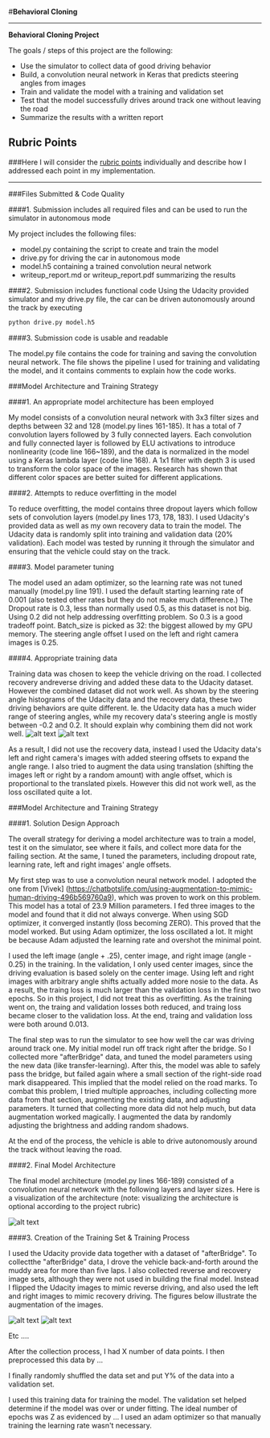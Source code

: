 #**Behavioral Cloning** 

---

**Behavioral Cloning Project**

The goals / steps of this project are the following:
* Use the simulator to collect data of good driving behavior
* Build, a convolution neural network in Keras that predicts steering angles from images
* Train and validate the model with a training and validation set
* Test that the model successfully drives around track one without leaving the road
* Summarize the results with a written report


[//]: # (Image References)

[image1]: ./examples/hist_U.png "Udacity data histogram"
[image2]: ./examples/hist_peng_recovery.png "Self collected recovery data histogram"
[image3]: ./examples/modelArch.png "Model Architecture"
[image4]: ./examples/UdacityImgShow.png "Udacity images show"
[image5]: ./examples/placeholder_small.png "Recovery Image"
[image6]: ./examples/placeholder_small.png "Normal Image"
[image7]: ./examples/placeholder_small.png "Flipped Image"

## Rubric Points
###Here I will consider the [rubric points](https://review.udacity.com/#!/rubrics/432/view) individually and describe how I addressed each point in my implementation.  

---
###Files Submitted & Code Quality

####1. Submission includes all required files and can be used to run the simulator in autonomous mode

My project includes the following files:
* model.py containing the script to create and train the model
* drive.py for driving the car in autonomous mode
* model.h5 containing a trained convolution neural network 
* writeup_report.md or writeup_report.pdf summarizing the results

####2. Submission includes functional code
Using the Udacity provided simulator and my drive.py file, the car can be driven autonomously around the track by executing 
```sh
python drive.py model.h5
```

####3. Submission code is usable and readable

The model.py file contains the code for training and saving the convolution neural network. The file shows the pipeline I used for training and validating the model, and it contains comments to explain how the code works.

###Model Architecture and Training Strategy

####1. An appropriate model architecture has been employed

My model consists of a convolution neural network with 3x3 filter sizes and depths between 32 and 128 (model.py lines 161-185). It has a total of 7 convolution layers followed by 3 fully connected layers. Each convolution and fully connected layer is followed by ELU activations to introduce nonlinearity (code line 166~189), and the data is normalized in the model using a Keras lambda layer (code line 168). A 1x1 filter with depth 3 is used to transform the color space of the images. Research has shown that different color spaces are better suited for different applications.

####2. Attempts to reduce overfitting in the model

To reduce overfitting, the model contains three dropout layers which follow sets of convolution layers (model.py lines 173, 178, 183). I used Udacity's provided data as well as my own recovery data to train the model. The Udacity data is randomly split into training and validation data (20% validation). Each model was tested by running it through the simulator and ensuring that the vehicle could stay on the track.

####3. Model parameter tuning

The model used an adam optimizer, so the learning rate was not tuned manually (model.py line 191). I used the default starting learning rate of 0.001 (also tested other rates but they do not make much difference.) The Dropout rate is 0.3, less than normally used 0.5, as this dataset is not big. Using 0.2 did not help addressing overfitting problem. So 0.3 is a good tradeoff point. Batch_size is picked as 32: the biggest allowed by my GPU memory. The steering angle offset I used on the left and right camera images is 0.25. 

####4. Appropriate training data

Training data was chosen to keep the vehicle driving on the road. I collected recovery andreverse driving and added these data to the Udacity dataset. However the combined dataset did not work well. As shown by the steering angle histograms of the Udacity data and the recovery data, these two driving behaviors are quite different. Ie. the Udacity data has a much wider range of steering angles, while my recovery data's steering angle is mostly between -0.2 and 0.2. It should explain why combining them did not work well. 
![alt text][image1]
![alt text][image2]

As a result, I did not use the recovery data, instead I used the Udacity data's left and right camera's images with added steering offsets to expand the angle range. I also tried to augment the data using translation (shifting the images left or right by a random amount) with angle offset, which is proportional to the translated pixels. However this did not work well, as the loss oscillated quite a lot. 

###Model Architecture and Training Strategy

####1. Solution Design Approach

The overall strategy for deriving a model architecture was to train a model, test it on the simulator, see where it fails, and collect more data for the failing section. At the same, I tuned the parameters, including dropout rate, learning rate, left and right images' angle offsets. 

My first step was to use a convolution neural network model. I adopted the one from [Vivek] (https://chatbotslife.com/using-augmentation-to-mimic-human-driving-496b569760a9), which was proven to work on this problem. This model has a total of 23.9 Million parameters. I fed three images to the model and found that it did not always converge. When using SGD optimizer, it converged instantly (loss becoming ZERO). This proved that the model worked. But using Adam optimizer, the loss oscillated a lot. It might be because Adam adjusted the learning rate and overshot the minimal point. 

I used the left image (angle + .25), center image, and right image (angle - 0.25) in the training. In the validation, I only used center images, since the driving evaluation is based solely on the center image. Using left and right images with arbitrary angle shifts actually added more nosie to the data. As a result, the traing loss is much larger than the validation loss in the first two epochs. So in this project, I did not treat this as overfitting. As the training went on, the traing and validation losses both reduced, and traing loss became closer to the validation loss. At the end, traing and validation loss were both around 0.013. 

The final step was to run the simulator to see how well the car was driving around track one. My initial model run off track right after the bridge. So I collected more "afterBridge" data, and tuned the model parameters using the new data (like transfer-learning). After this, the model was able to safely pass the bridge, but failed again where a small section of the right-side road mark disappeared. This implied that the model relied on the road marks. To combat this problem, I tried multiple approaches, including collecting more data from that section, augmenting the existing data, and adjusting parameters. It turned that collecting more data did not help much, but data augmentation worked magically. I augmented the data by randomly adjusting the brightness and adding random shadows. 

At the end of the process, the vehicle is able to drive autonomously around the track without leaving the road.

####2. Final Model Architecture

The final model architecture (model.py lines 166-189) consisted of a convolution neural network with the following layers and layer sizes. Here is a visualization of the architecture (note: visualizing the architecture is optional according to the project rubric)

![alt text][image3]

####3. Creation of the Training Set & Training Process

I used the Udacity provide data together with a dataset of "afterBridge". To collectthe "afterBridge" data, I drove the vehicle back-and-forth around the muddy area for more than five laps. I also collected reverse and recovery image sets, although they were not used in building the final model. Instead I flipped the Udacity images to mimic reverse driving, and also used the left and right images to mimic recovery driving. 
The figures below illustrate the augmentation of the images. 

![alt text][image6]
![alt text][image7]

Etc ....

After the collection process, I had X number of data points. I then preprocessed this data by ...


I finally randomly shuffled the data set and put Y% of the data into a validation set. 

I used this training data for training the model. The validation set helped determine if the model was over or under fitting. The ideal number of epochs was Z as evidenced by ... I used an adam optimizer so that manually training the learning rate wasn't necessary.
